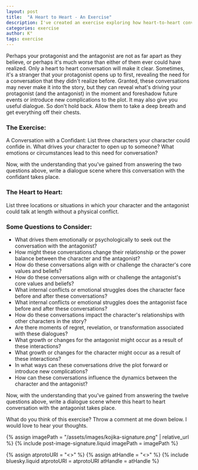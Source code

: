 ```yaml
---
layout: post
title:  "A Heart to Heart - An Exercise"
description: I've created an exercise exploring how heart-to-heart conversations can reveal deeper character motivations and relationships, particularly between protagonists and antagonists. While these intimate dialogues might not all make it into the final story, they're valuable tools for understanding what drives your characters. Through exploring potential confidants, safe locations for honest discussions, and examining how these conversations might shift power dynamics or trigger personal growth, we can uncover new plot complications and character insights. The exercise includes specific prompts to help craft these revealing dialogue scenes.
categories: exercise
author: K°
tags: exercise
---
```


Perhaps your protagonist and the antagonist are not as far apart as they believe, or perhaps it's much worse than either of them ever could have realized. Only a heart to heart conversation will make it clear. Sometimes, it's a stranger that your protagonist opens up to first, revealing the need for a conversation that they didn't realize before. Granted, these conversations may never make it into the story, but they can reveal what's driving your protagonist (and the antagonist) in the moment and foreshadow future events or introduce new complications to the plot. It may also give you useful dialogue. So don't hold back. Allow them to take a deep breath and get everything off their chests.

### The Exercise:
A Conversation with a Confidant:
List three characters your character could confide in.
What drives your character to open up to someone?
What emotions or circumstances lead to this need for conversation?

Now, with the understanding that you've gained from answering the two questions above, write a dialogue scene where this conversation with the confidant takes place.

### The Heart to Heart:
List three locations or situations in which your character and the antagonist could talk at length without a physical conflict.

### Some Questions to Consider:
* What drives them emotionally or psychologically to seek out the conversation with the antagonist?
* How might these conversations change their relationship or the power balance between the character and the antagonist?
* How do these conversations align with or challenge the character's core values and beliefs?
* How do these conversations align with or challenge the antagonist's core values and beliefs?
* What internal conflicts or emotional struggles does the character face before and after these conversations?
* What internal conflicts or emotional struggles does the antagonist face before and after these conversations?
* How do these conversations impact the character's relationships with other characters in the story?
* Are there moments of regret, revelation, or transformation associated with these dialogues?
* What growth or changes for the antagonist might occur as a result of these interactions?
* What growth or changes for the character might occur as a result of these interactions?
* In what ways can these conversations drive the plot forward or introduce new complications?
* How can these conversations influence the dynamics between the character and the antagonist?

Now, with the understanding that you've gained from answering the twelve questions above, write a dialogue scene where this heart to heart conversation with the antagonist takes place.

What do you think of this exercise? Throw a comment at me down below. I would love to hear your thoughts.

<!-- signature -->
{% assign imagePath = "/assets/images/kojika-signature.png" | relative_url %}
{% include post-image-signature.liquid imagePath = imagePath %}

<!-- comments -->
{% assign atprotoURI = "<<atprotoURI>>" %}
{% assign atHandle = "<<atHandle>>" %}
{% include bluesky.liquid atprotoURI = atprotoURI atHandle = atHandle %}